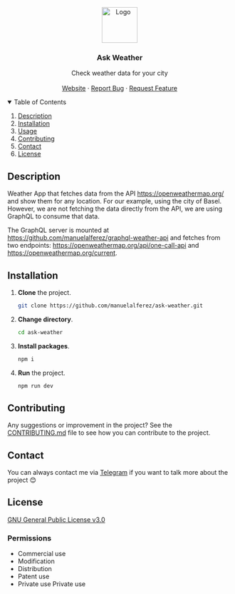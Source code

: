<p align="center">
  <img src="https://ik.imagekit.io/manuelalferez/ask-weather/logo_nOGe2gz6p.svg?updatedAt=1640953005090" alt="Logo" width="80">
</p>

<h3 align="center">Ask Weather</h3>

<p align="center">
  Check weather data for your city
    <br />
    <br />
    <a href="https://ask-weather.vercel.app/">Website</a>
    ·
    <a href="https://github.com/manuelalferez/ask-weather/issues">Report Bug</a>
    ·
    <a href="https://github.com/manuelalferez/ask-weather/issues">Request Feature</a>
  </p>

<details open="open">
  <summary>Table of Contents</summary>
  <ol>
    <li><a href="#description">Description</a></li>
    <li><a href="#installation">Installation</a></li>
    <li><a href="#usage">Usage</a></li>
    <li><a href="#contributing">Contributing</a></li>
    <li><a href="#contact">Contact</a></li>
    <li><a href="#License">License</a></li>
  </ol>
</details>

## Description

Weather App that fetches data from the API https://openweathermap.org/ and show them for any location. For our example, using the city of Basel. However, we are not fetching the data directly from the API, we are using GraphQL to consume that data. 

The GraphQL server is mounted at https://github.com/manuelalferez/graphql-weather-api and fetches from two endpoints: https://openweathermap.org/api/one-call-api and https://openweathermap.org/current. 

## Installation


1. **Clone** the project.

   ```bash
   git clone https://github.com/manuelalferez/ask-weather.git
   ```

2. **Change directory**.

   ```bash
   cd ask-weather
   ```

3. **Install packages**.

   ```bash
   npm i
   ```

4. **Run** the project.

   ```bash
   npm run dev
   ```

## Contributing

Any suggestions or improvement in the project? See the [CONTRIBUTING.md](https://github.com/manuelalferez/ask-weather/blob/master/CONTRIBUTING.md) file to see how you can contribute to the project.

## Contact

You can always contact me via [Telegram](https://t.me/manuelalferez) if you want to talk more about the project 😊

## License

[GNU General Public License v3.0](https://github.com/manuelalferez/ask-weather/blob/main/LICENSE)

### Permissions

- Commercial use
- Modification
- Distribution
- Patent use
- Private use
Private use


